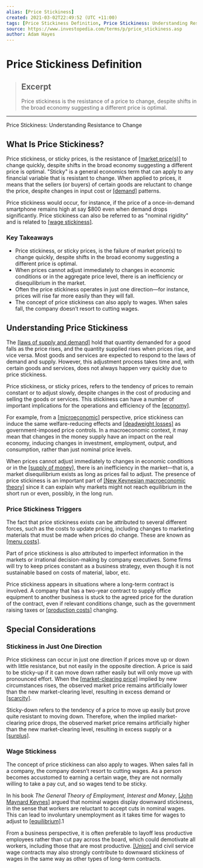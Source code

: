 ```yaml
---
alias: [Price Stickiness]
created: 2021-03-02T22:49:52 (UTC +11:00)
tags: [Price Stickiness Definition, Price Stickiness: Understanding Resistance to Change]
source: https://www.investopedia.com/terms/p/price_stickiness.asp
author: Adam Hayes
---
```


# Price Stickiness Definition

> ## Excerpt
> Price stickiness is the resistance of a price to change, despite shifts in the broad economy suggesting a different price is optimal.

---

Price Stickiness: Understanding Resistance to Change
## What Is Price Stickiness?

Price stickiness, or sticky prices, is the resistance of [[market price(s)]](https://www.investopedia.com/terms/m/market-price.asp) to change quickly, despite shifts in the broad economy suggesting a different price is optimal. "Sticky" is a general economics term that can apply to any financial variable that is resistant to change. When applied to prices, it means that the sellers (or buyers) of certain goods are reluctant to change the price, despite changes in input cost or [[demand]](https://www.investopedia.com/terms/d/demand.asp) patterns.

Price stickiness would occur, for instance, if the price of a once-in-demand smartphone remains high at say $800 even when demand drops significantly. Price stickiness can also be referred to as "nominal rigidity" and is related to [[wage stickiness]](https://www.investopedia.com/terms/s/sticky-wage-theory.asp).

### Key Takeaways

-   Price stickiness, or sticky prices, is the failure of market price(s) to change quickly, despite shifts in the broad economy suggesting a different price is optimal.
-   When prices cannot adjust immediately to changes in economic conditions or in the aggregate price level, there is an inefficiency or disequilibrium in the market.
-   Often the price stickiness operates in just one direction—for instance, prices will rise far more easily than they will fall.
-   The concept of price stickiness can also apply to wages. When sales fall, the company doesn’t resort to cutting wages.

## Understanding Price Stickiness

The [[laws of supply and demand]](https://www.investopedia.com/terms/l/law-of-supply-demand.asp) hold that quantity demanded for a good falls as the price rises, and the quantity supplied rises when prices rise, and vice versa. Most goods and services are expected to respond to the laws of demand and supply. However, this adjustment process takes time and, with certain goods and services, does not always happen very quickly due to price stickiness.

Price stickiness, or sticky prices, refers to the tendency of prices to remain constant or to adjust slowly, despite changes in the cost of producing and selling the goods or services. This stickiness can have a number of important implications for the operations and efficiency of the [[economy]](https://www.investopedia.com/terms/e/economy.asp).

For example, from a [[microeconomic]](https://www.investopedia.com/terms/m/microeconomics.asp) perspective, price stickiness can induce the same welfare-reducing effects and [[deadweight losses]](https://www.investopedia.com/terms/d/deadweightloss.asp) as government-imposed price controls. In a macroeconomic context, it may mean that changes in the money supply have an impact on the real economy, inducing changes in investment, employment, output, and consumption, rather than just nominal price levels.

When prices cannot adjust immediately to changes in economic conditions or in the [[supply of money]](https://www.investopedia.com/terms/m/moneysupply.asp), there is an inefficiency in the market—that is, a market disequilibrium exists as long as prices fail to adjust. The presence of price stickiness is an important part of [[New Keynesian macroeconomic theory]](https://www.investopedia.com/terms/n/new-keynesian-economics.asp) since it can explain why markets might not reach equilibrium in the short run or even, possibly, in the long run.

### Price Stickiness Triggers

The fact that price stickiness exists can be attributed to several different forces, such as the costs to update pricing, including changes to marketing materials that must be made when prices do change. These are known as [[menu costs]](https://www.investopedia.com/terms/m/menu-costs.asp).

Part of price stickiness is also attributed to imperfect information in the markets or irrational decision-making by company executives. Some firms will try to keep prices constant as a business strategy, even though it is not sustainable based on costs of material, labor, etc.

Price stickiness appears in situations where a long-term contract is involved. A company that has a two-year contract to supply office equipment to another business is stuck to the agreed price for the duration of the contract, even if relevant conditions change, such as the government raising taxes or [[production costs]](https://www.investopedia.com/terms/p/production-cost.asp) changing.

## Special Considerations

### Stickiness in Just One Direction

Price stickiness can occur in just one direction if prices move up or down with little resistance, but not easily in the opposite direction. A price is said to be sticky-up if it can move down rather easily but will only move up with pronounced effort. When the [[market-clearing price]](https://www.investopedia.com/terms/c/clearingprice.asp) implied by new circumstances rises, the observed market price remains artificially lower than the new market-clearing level, resulting in excess demand or [[scarcity]](https://www.investopedia.com/terms/s/scarcity.asp).

Sticky-down refers to the tendency of a price to move up easily but prove quite resistant to moving down. Therefore, when the implied market-clearing price drops, the observed market price remains artificially higher than the new market-clearing level, resulting in excess supply or a [[surplus]](https://www.investopedia.com/terms/s/surplus.asp).

### Wage Stickiness

The concept of price stickiness can also apply to wages. When sales fall in a company, the company doesn’t resort to cutting wages. As a person becomes accustomed to earning a certain wage, they are not normally willing to take a pay cut, and so wages tend to be sticky.

In his book _The General Theory of Employment, Interest and Money_, [[John Maynard Keynes]](https://www.investopedia.com/terms/j/john_maynard_keynes.asp) argued that nominal wages display downward stickiness, in the sense that workers are reluctant to accept cuts in nominal wages. This can lead to involuntary unemployment as it takes time for wages to adjust to [[equilibrium]](https://www.investopedia.com/terms/e/equilibrium.asp).1

From a business perspective, it is often preferable to layoff less productive employees rather than cut pay across the board, which could demotivate all workers, including those that are most productive. [[Union]](https://www.investopedia.com/terms/l/labor-union.asp) and civil service wage contracts may also strongly contribute to downward stickiness of wages in the same way as other types of long-term contracts.
